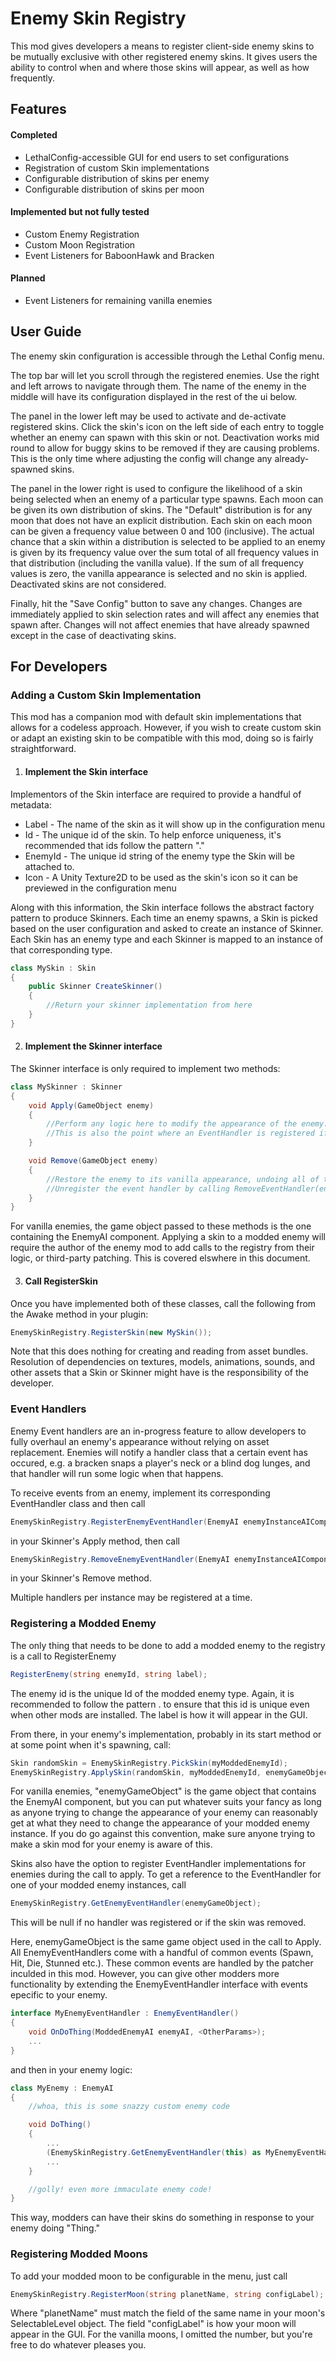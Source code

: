 
# Enemy Skin Registry

This mod gives developers a means to register client-side enemy skins to be mutually exclusive with other registered enemy skins. It gives users the ability to control when and where those skins will appear, as well as how frequently.


## Features

#### Completed
- LethalConfig-accessible GUI for end users to set configurations 
- Registration of custom Skin implementations
- Configurable distribution of skins per enemy
- Configurable distribution of skins per moon

#### Implemented but not fully tested
- Custom Enemy Registration
- Custom Moon Registration
- Event Listeners for BaboonHawk and Bracken

#### Planned
- Event Listeners for remaining vanilla enemies

## User Guide

The enemy skin configuration is accessible through the Lethal Config menu.

The top bar will let you scroll through the registered enemies. Use the right and left arrows to navigate through them. The name of the enemy in the middle will have its configuration displayed in the rest of the ui below.

The panel in the lower left may be used to activate and de-activate registered skins. Click the skin's icon on the left side of each entry to toggle whether an enemy can spawn with this skin or not. Deactivation works mid round to allow for buggy skins to be removed if they are causing problems. This is the only time where adjusting the config will change any already-spawned skins.

The panel in the lower right is used to configure the likelihood of a skin being selected when an enemy of a particular type spawns. Each moon can be given its own distribution of skins. The "Default" distribution is for any moon that does not have an explicit distribution. Each skin on each moon can be given a frequency value between 0 and 100 (inclusive). The actual chance that a skin within a distribution is selected to be applied to an enemy is given by its frequency value over the sum total of all frequency values in that distribution (including the vanilla value). If the sum of all frequency values is zero, the vanilla appearance is selected and no skin is applied. Deactivated skins are not considered.

Finally, hit the "Save Config" button to save any changes. Changes are immediately applied to skin selection rates and will affect any enemies that spawn after. Changes will not affect enemies that have already spawned except in the case of deactivating skins.
## For Developers

### Adding a Custom Skin Implementation

This mod has a companion mod with default skin implementations that allows for a codeless approach. However, if you wish to create custom skin or adapt an existing skin to be compatible with this mod, doing so is fairly straightforward. 

1. #### Implement the Skin interface
Implementors of the Skin interface are required to provide a handful of metadata:
    
- Label - The name of the skin as it will show up in the configuration menu
- Id - The unique id of the skin. To help enforce uniqueness, it's recommended that ids follow the pattern "<AuthorName>.<SkinName>"
- EnemyId - The unique id string of the enemy type the Skin will be attached to.
- Icon - A Unity Texture2D to be used as the skin's icon so it can be previewed in the configuration menu

Along with this information, the Skin interface follows the abstract factory pattern to produce Skinners. Each time an enemy spawns, a Skin is picked based on the user configuration and asked to create an instance of Skinner. Each Skin has an enemy type and each Skinner is mapped to an instance of that corresponding type. 
```csharp
class MySkin : Skin
{
    public Skinner CreateSkinner()
    {
        //Return your skinner implementation from here
    }
}
```
2. #### Implement the Skinner interface
The Skinner interface is only required to implement two methods:
```csharp
class MySkinner : Skinner
{
    void Apply(GameObject enemy)
    {
        //Perform any logic here to modify the appearance of the enemy. All of it must be client-side.
        //This is also the point where an EventHandler is registered if your skinner makes use of it. To do so, call EnemySkinRegistry.RegisterEventHandler(enemy, MyEventHandler)
    }

    void Remove(GameObject enemy)
    {
        //Restore the enemy to its vanilla appearance, undoing all of the changes done by Apply.
        //Unregister the event handler by calling RemoveEventHandler(enemy) if you registered one.
    }
}
```

For vanilla enemies, the game object passed to these methods is the one containing the EnemyAI component. Applying a skin to a modded enemy will require the author of the enemy mod to add calls to the registry from their logic, or third-party patching. This is covered elswhere in this document.

3. #### Call RegisterSkin

Once you have implemented both of these classes, call the following from the Awake method in your plugin:
```csharp
EnemySkinRegistry.RegisterSkin(new MySkin());
```
Note that this does nothing for creating and reading from asset bundles. Resolution of dependencies on textures, models, animations, sounds, and other assets that a Skin or Skinner might have is the responsibility of the developer.

### Event Handlers

Enemy Event handlers are an in-progress feature to allow developers to fully overhaul an enemy's appearance without relying on asset replacement. Enemies will notify a handler class that a certain event has occured, e.g. a bracken snaps a player's neck or a blind dog lunges, and that handler will run some logic when that happens.

To receive events from an enemy, implement its corresponding EventHandler class and then call 
```csharp
EnemySkinRegistry.RegisterEnemyEventHandler(EnemyAI enemyInstanceAIComponent, EnemyEventHandler myEventHandler);
```

in your Skinner's Apply method, then call
```csharp
EnemySkinRegistry.RemoveEnemyEventHandler(EnemyAI enemyInstanceAIComponent);
```

in your Skinner's Remove method.

Multiple handlers per instance may be registered at a time.

### Registering a Modded Enemy

The only thing that needs to be done to add a modded enemy to the registry is a call to RegisterEnemy
```csharp
RegisterEnemy(string enemyId, string label);
```
The enemy id is the unique Id of the modded enemy type. Again, it is recommended to follow the pattern <ModAuthorName>.<ModdedEnemyType> to ensure that this id is unique even when other mods are installed. The label is how it will appear in the GUI.

From there, in your enemy's implementation, probably in its start method or at some point when it's spawning, call:
```csharp
Skin randomSkin = EnemySkinRegistry.PickSkin(myModdedEnemyId);
EnemySkinRegistry.ApplySkin(randomSkin, myModdedEnemyId, enemyGameObject);
```

For vanilla enemies, "enemyGameObject" is the game object that contains the EnemyAI component, but you can put whatever suits your fancy as long as anyone trying to change the appearance of your enemy can reasonably get at what they need to change the appearance of your modded enemy instance. If you do go against this convention, make sure anyone trying to make a skin mod for your enemy is aware of this.

Skins also have the option to register EventHandler implementations for enemies during the call to apply. To get a reference to the EventHandler for one of your modded enemy instances, call
```csharp
EnemySkinRegistry.GetEnemyEventHandler(enemyGameObject);
```
This will be null if no handler was registered or if the skin was removed.

Here, enemyGameObject is the same game object used in the call to Apply. All EnemyEventHandlers come with a handful of common events (Spawn, Hit, Die, Stunned etc.). These common events are handled by the patcher inculded in this mod. However, you can give other modders more functionality by extending the EnemyEventHandler interface with events epecific to your enemy.
```csharp
interface MyEnemyEventHandler : EnemyEventHandler()
{
    void OnDoThing(ModdedEnemyAI enemyAI, <OtherParams>);
    ...
}
```
and then in your enemy logic:
```csharp
class MyEnemy : EnemyAI
{
    //whoa, this is some snazzy custom enemy code

    void DoThing()
    {
        ...
        (EnemySkinRegistry.GetEnemyEventHandler(this) as MyEnemyEventHandler)?.OnDoThing(this);
        ...
    }

    //golly! even more immaculate enemy code!
}
```
This way, modders can have their skins do something in response to your enemy doing "Thing."

### Registering Modded Moons

To add your modded moon to be configurable in the menu, just call
```csharp
EnemySkinRegistry.RegisterMoon(string planetName, string configLabel);
```
Where "planetName" must match the field of the same name in your moon's SelectableLevel object. The field "configLabel" is how your moon will appear in the GUI. For the vanilla moons, I omitted the number, but you're free to do whatever pleases you. 